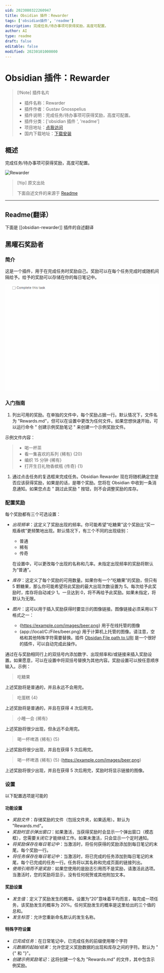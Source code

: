 ```yaml
---
uid: 2023080322260947
title: Obsidian 插件：Rewarder
tags: ['obsidian插件', 'readme']
description: 完成任务/待办事项可获得奖励，高度可配置。
author: AI
type: readme
draft: false
editable: false
modified: 20230101000000
---
```


# Obsidian 插件：Rewarder

> [!Note] 插件名片
> - 插件名称：Rewarder
> - 插件作者：Gustav Gnosspelius
> - 插件说明：完成任务/待办事项可获得奖励，高度可配置。
> - 插件分类：['obsidian 插件 ', 'readme']
> - 项目地址：[点我访问](https://github.com/Gnopps/obsidian-rewarder)
> - 国内下载地址：[下载安装](https://pkmer.cn/products/plugin/pluginMarket/?obsidian-rewarder)

## 概述

完成任务/待办事项可获得奖励，高度可配置。

![Rewarder](https://cdn.pkmer.cn/covers/obsidian-rewarder.gif!pkmer)

> [!tip] 原文出处
>
>下面自述文件的来源于 [Readme](https://ghproxy.net/https://raw.githubusercontent.com/Gnopps/obsidian-rewarder/master/README.md)

---

## Readme(翻译）

下面是 [[obsidian-rewarder]] 插件的自述翻译

## 黑曜石奖励者

### 简介

这是一个插件，用于在完成任务时奖励自己。奖励可以在每个任务完成时或随机间隔给予。给予的奖励可以存储在你的每日笔记中。

![完成任务的示例](https://raw.githubusercontent.com/Gnopps/obsidian-rewarder/master/Example.gif)

### 入门指南

1. 列出可用的奖励。在单独的文件中，每个奖励占据一行。默认情况下，文件名为 "Rewards.md"，但可以在设置中更改为任何文件。如果您想快速开始，可以运行命令 " 创建示例奖励笔记 " 来创建一个示例奖励文件。

示例文件内容：

> - 喝一杯茶
> - 看一集喜欢的系列 {稀有} {20}
> - 编织 15 分钟 {稀有}
> - 打开生日礼物香槟瓶 {传奇} {1}

1. 通过点击任务的复选框来完成任务。Obsidian Rewarder 现在将随机确定您是否应该获得奖励，如果是的话，是哪个奖励。您将在 Obsidian 中收到一条消息通知。如果您点击 " 跳过此奖励 " 按钮，则不会调整奖励的库存。

### 配置奖励

每个奖励都有三个可选设置：

- _出现频率_：这定义了奖励出现的频率。你可能希望“吃糖果”这个奖励比“买一瓶香槟”更频繁地出现。默认情况下，有三个不同的出现级别：
  - 普通
  - 稀有
  - 传奇

  在设置中，可以更改每个出现的名称和几率。未指定出现频率的奖励将默认为“普通”。

- _库存_：这定义了每个奖励的可用数量。如果你有一个“吃糖果”的奖励，但只有 5 颗糖果，那么你可能希望将此奖励的最大出现次数设置为 5。每次给予此奖励时，库存将自动减少 1。一旦达到 0，将不再给予此奖励。如果未指定，将默认为无限。
- _图片_：这可以用于插入奖励获得时要显示的图像链接。图像链接必须采用以下格式之一：
  - {<https://example.com/images/beer.png>} 用于在线托管的图像
  - {app://local/C:/Files/beer.png} 用于计算机上托管的图像。请注意，空格和其他特殊字符需要替换。插件 [Obsidan File path to URI](https://github.com/MichalBures/obsidian-file-path-to-uri) 是一个很好的插件，可以自动完成此操作。

通过在与奖励相同行上的双括号内添加数字、出现频率和/或链接来插入奖励设置。如果愿意，可以在设置中将双括号替换为其他内容。奖励设置可以按任意顺序输入。示例：

> 吃糖果

上述奖励将是普通的，并且永远不会用完。

> 吃蛋糕 {4}

上述奖励将是普通的，并且在获得 4 次后用完。

> 小睡一会 {稀有}

上述奖励将很少出现，但永远不会用完。

> 喝一杯啤酒 {稀有} {5}

上述奖励将很少出现，并且在获得 5 次后用完。

> 喝一杯啤酒 {稀有} {5} {<https://example.com/images/beer.png>}

上述奖励将很少出现，并且在获得 5 次后用完，奖励时将显示链接的图像。

### 设置

以下配置选项是可能的

#### 功能设置

- _奖励文件_：存储奖励的文件（包括文件夹，如果适用）。默认为 "Rewards.md"。
- _奖励时显示弹出窗口_：如果激活，当获得奖励时会显示一个弹出窗口（模态框），您需要关闭它才能继续工作。如果未激活，只会显示一个定时通知。
- _将奖励保存在每日笔记中_：当激活时，将任何获得的奖励添加到每日笔记的末尾，每个奖励一行。
- _将任务保存在每日笔记中_：当激活时，将已完成的任务添加到每日笔记的末尾，每个已完成的任务一行。任务将以其名称和完成页面的链接列出。
- _使用引用而不是奖励_：如果您使用的是励志引用而不是奖励，请激活此选项。当激活时，您的奖励将显示，没有任何祝贺或其他附加文本。

#### 奖励设置

- _发生值_：定义了奖励发生的概率。设置为“20”意味着平均而言，每完成一项任务，该奖励发生的概率为 20%。任何奖励发生的概率是这里给出的三个值的总和。
- _发生标签_：允许您重新命名默认的发生名称。

#### 特殊字符设置

- _已完成任务_：在日常笔记中，已完成任务的前缀使用哪个字符
- _元数据的起始/结束_：允许您定义奖励数据的出现和库存之间的字符。默认为 "{" 和 "}"。
- _创建示例奖励笔记_：这将创建一个名为 "Rewards.md" 的文件，其中包含示例奖励。



